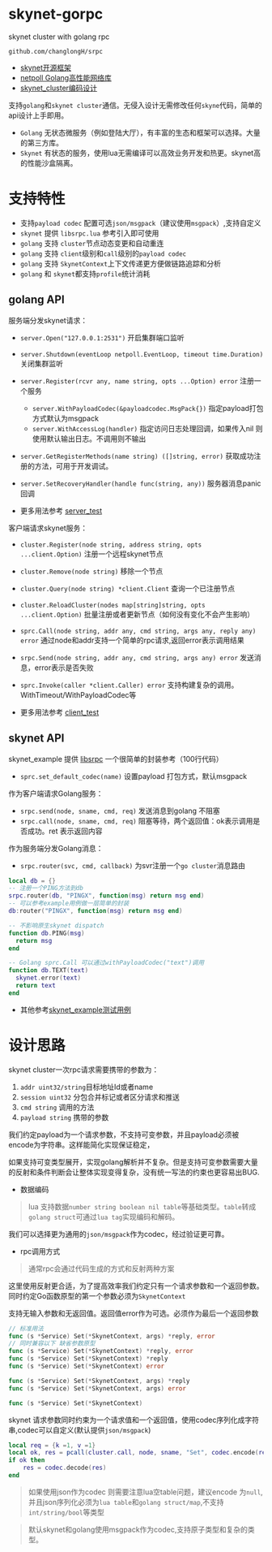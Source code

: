 # skynet-gorpc
skynet cluster with golang rpc

`github.com/changlongH/srpc`

- [skynet开源框架](https://github.com/cloudwu/skynet/wiki)
- [netpoll Golang高性能网络库](https://github.com/cloudwego/netpoll/blob/develop/README_CN.md)
- [skynet_cluster编码设计](https://blog.codingnow.com/2017/03/skynet_cluster.html)

支持`golang`和`skynet cluster`通信。无侵入设计无需修改任何`skyne`代码，简单的api设计上手即用。

- `Golang` 无状态微服务（例如登陆大厅），有丰富的生态和框架可以选择。大量的第三方库。
- `Skynet` 有状态的服务，使用lua无需编译可以高效业务开发和热更。skynet高的性能沙盒隔离。

# 支持特性 #

- 支持`payload codec` 配置可选`json/msgpack`（建议使用`msgpack`）,支持自定义
- `skynet` 提供 `libsrpc.lua` 参考引入即可使用
- `golang` 支持 `cluster`节点动态变更和自动重连
- `golang` 支持 `client`级别和`call`级别的`payload codec`
- `golang` 支持 `SkynetContext`上下文传递更方便做链路追踪和分析
- `golang` 和 `skynet`都支持`profile`统计消耗

## golang API ##

服务端分发skynet请求：

- `server.Open("127.0.0.1:2531")` 开启集群端口监听
- `server.Shutdown(eventLoop netpoll.EventLoop, timeout time.Duration)` 关闭集群监听

- `server.Register(rcvr any, name string, opts ...Option) error` 注册一个服务
  - `server.WithPayloadCodec(&payloadcodec.MsgPack{})` 指定payload打包方式默认为msgpack
  - `server.WithAccessLog(handler)` 指定访问日志处理回调，如果传入nil 则使用默认输出日志。不调用则不输出
- `server.GetRegisterMethods(name string) ([]string, error)` 获取成功注册的方法，可用于开发调试。
- `server.SetRecoveryHandler(handle func(string, any))` 服务器消息panic 回调
- 更多用法参考 [server_test](./srpc_server_test.go)

客户端请求skynet服务：

- `cluster.Register(node string, address string, opts ...client.Option)` 注册一个远程skynet节点
- `cluster.Remove(node string)` 移除一个节点
- `cluster.Query(node string) *client.Client` 查询一个已注册节点
- `cluster.ReloadCluster(nodes map[string]string, opts ...client.Option)` 批量注册或者更新节点（如何没有变化不会产生影响）

- `sprc.Call(node string, addr any, cmd string, args any, reply any) error` 通过node和addr支持一个简单的rpc请求,返回error表示调用结果
- `srpc.Send(node string, addr any, cmd string, args any) error` 发送消息，error表示是否失败
- `sprc.Invoke(caller *client.Caller) error` 支持构建复杂的调用。WithTimeout/WithPayloadCodec等

- 更多用法参考 [client_test](./srpc_client_test.go)

## skynet API ##

skynet_example 提供 [libsrpc](./skynet_example/libsrpc.lua) 一个很简单的封装参考（100行代码）

- `sprc.set_default_codec(name)` 设置payload 打包方式，默认msgpack

作为客户端请求Golang服务：

- `srpc.send(node, sname, cmd, req)` 发送消息到golang 不阻塞
- `srpc.call(node, sname, cmd, req)` 阻塞等待，两个返回值：ok表示调用是否成功。ret 表示返回内容

作为服务端分发Golang消息：

- `srpc.router(svc, cmd, callback)` 为svr注册一个`go cluster`消息路由

```lua
local db = {}
-- 注册一个PING方法到db
srpc.router(db, "PINGX", function(msg) return msg end)
-- 可以参考example用例做一层简单的封装
db:router("PINGX", function(msg) return msg end)

-- 不影响原生skynet dispatch
function db.PING(msg)
  return msg
end

-- Golang sprc.Call 可以通过withPayloadCodec("text")调用
function db.TEXT(text)
  skynet.error(text)
  return text
end
``` 

- 其他参考[skynet_example测试用例](./skynet_example/main_test.lua)

# 设计思路 #

skynet cluster一次rpc请求需要携带的参数为：

1. `addr uint32/string`目标地址Id或者name
2. `session uint32` 分包合并标记或者区分请求和推送
3. `cmd string` 调用的方法
4. `payload string` 携带的参数

我们约定payload为一个请求参数，不支持可变参数，并且payload必须被encode为字符串。这样能简化实现保证稳定，

如果支持可变类型展开，实现golang解析并不复杂。但是支持可变参数需要大量的反射和条件判断会让整体实现变得复杂，没有统一写法的约束也更容易出BUG.


- 数据编码

> lua 支持数据`number string boolean nil table`等基础类型。`table`转成`golang struct`可通过`lua tag`实现编码和解码。

我们可以选择更为通用的`json/msgpack`作为codec，经过验证更可靠。

- rpc调用方式

> 通常rpc会通过代码生成的方式和反射两种方案

这里使用反射更合适，为了提高效率我们约定只有一个请求参数和一个返回参数。同时约定Go函数原型的第一个参数必须为`SkynetContext`

支持无输入参数和无返回值。返回值error作为可选。必须作为最后一个返回参数
```Go
// 标准用法
func (s *Service) Set(*SkynetContext, args) *reply, error
// 同时兼容以下 缺省参数原型
func (s *Service) Set(*SkynetContext) *reply, error
func (s *Service) Set(*SkynetContext) *reply
func (s *Service) Set(*SkynetContext) error

func (s *Service) Set(*SkynetContext, args) *reply
func (s *Service) Set(*SkynetContext, args) error

func (s *Service) Set(*SkynetContext)
```

skynet 请求参数同时约束为一个请求值和一个返回值，使用codec序列化成字符串,codec可以自定义(默认提供`json/msgpack`)

```Lua
local req = {k =1, v =1}
local ok, res = pcall(cluster.call, node, sname, "Set", codec.encode(req))
if ok then
    res = codec.decode(res)
end
```
> 如果使用json作为codec 则需要注意lua空table问题，建议encode 为`null`, 并且json序列化必须为`lua table`和`golang struct/map`,不支持`int/string/bool`等类型

> 默认skynet和golang使用msgpack作为codec,支持原子类型和复杂的类型。
